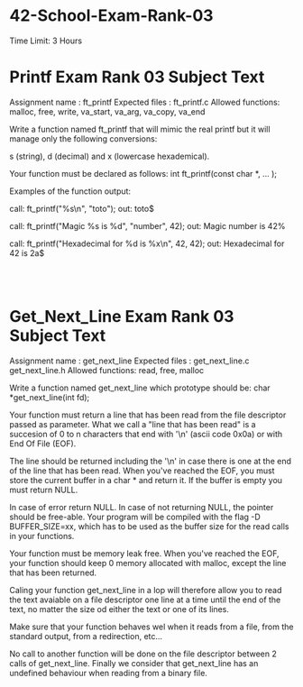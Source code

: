 # 42-School-Exam-Rank-03

Time Limit: 3 Hours <i class="fa-solid fa-clock"></i>


<h1>Printf Exam Rank 03 Subject Text</h1>

Assignment name : ft_printf
Expected files : ft_printf.c
Allowed functions: malloc, free, write, va_start, va_arg, va_copy, va_end

Write a function named ft_printf that will mimic the real printf but it will manage only the following conversions:

s (string), d (decimal) and x (lowercase hexademical).

Your function must be declared as follows:
int ft_printf(const char *, ... );

Examples of the function output:

call: ft_printf("%s\n", "toto"); out: toto$

call: ft_printf("Magic %s is %d", "number", 42); out: Magic number is 42%

call: ft_printf("Hexadecimal for %d is %x\n", 42, 42); out: Hexadecimal for 42 is 2a$

<br><br>
<h1> Get_Next_Line Exam Rank 03 Subject Text </h1>

Assignment name : get_next_line
Expected files : get_next_line.c get_next_line.h
Allowed functions: read, free, malloc


Write a function named get_next_line which prototype should be:
char *get_next_line(int fd);


Your function must return a line that has been read from the file descriptor passed as parameter. What we call a "line that has been read" is a succesion of 0 to n characters that end with '\n' (ascii code 0x0a) or with End Of File (EOF).

The line should be returned including the '\n' in case there is one at the end of the line that has been read. When you've reached the EOF, you must store the current buffer in a char * and return it. If the buffer is empty you must return NULL.

In case of error return NULL. In case of not returning NULL, the pointer should be free-able. Your program will be compiled with the flag -D BUFFER_SIZE=xx, which has to be used as the buffer size for the read calls in your functions.

Your function must be memory leak free. When you've reached the EOF, your function should keep 0 memory allocated with malloc, except the line that has been returned.

Caling your function get_next_line in a lop will therefore allow you to read the text avaiable on a file descriptor one line at a time until the end of the text, no matter the size od either the text or one of its lines.

Make sure that your function behaves wel when it reads from a file, from the standard output, from a redirection, etc...

No call to another function will be done on the file descriptor between 2 calls of get_next_line. Finally we consider that get_next_line has an undefined behaviour when reading from a binary file.
